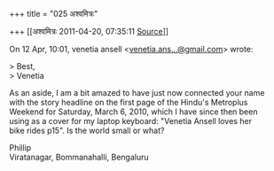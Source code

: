 +++
title = "025 अश्वमित्रः"

+++
[[अश्वमित्रः	2011-04-20, 07:35:11 [Source](https://groups.google.com/g/samskrita/c/RjgdBR6wsa8)]]



  
  
On 12 Apr, 10:01, venetia ansell \<[venetia.ans...@gmail.com]()\> wrote:  
  
\> Best,  
\> Venetia  
  
As an aside, I am a bit amazed to have just now connected your name  
with the story headline on the first page of the Hindu's Metroplus  
Weekend for Saturday, March 6, 2010, which I have since then been  
using as a cover for my laptop keyboard: "Venetia Ansell loves her  
bike rides p15". Is the world small or what?  
  
Phillip  
Viratanagar, Bommanahalli, Bengaluru

